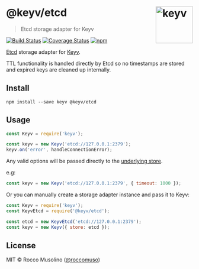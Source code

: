# @keyv/etcd [<img width="100" align="right" src="https://rawgit.com/lukechilds/keyv/master/media/logo.svg" alt="keyv">](https://github.com/lukechilds/keyv)

> Etcd storage adapter for Keyv

[![Build Status](https://travis-ci.org/roccomuso/keyv-etcd.svg?branch=master)](https://travis-ci.org/roccomuso/keyv-etcd)
[![Coverage Status](https://coveralls.io/repos/github/roccomuso/keyv-etcd/badge.svg?branch=master)](https://coveralls.io/github/roccomuso/keyv-etcd?branch=master)
[![npm](https://img.shields.io/npm/v/@keyv/etcd.svg)](https://www.npmjs.com/package/@keyv/etcd)

[Etcd](/coreos/etcd) storage adapter for [Keyv](https://github.com/lukechilds/keyv).

TTL functionality is handled directly by Etcd so no timestamps are stored and expired keys are cleaned up internally.


## Install

```shell
npm install --save keyv @keyv/etcd
```

## Usage

```js
const Keyv = require('keyv');

const keyv = new Keyv('etcd://127.0.0.1:2379');
keyv.on('error', handleConnectionError);
```

Any valid options will be passed directly to the [underlying store](https://github.com/stianeikeland/node-etcd#constructor-optionss).

e.g:

```js
const keyv = new Keyv('etcd://127.0.0.1:2379', { timeout: 1000 });
```

Or you can manually create a storage adapter instance and pass it to Keyv:

```js
const Keyv = require('keyv');
const KeyvEtcd = require('@keyv/etcd');

const etcd = new KeyvEtcd('etcd://127.0.0.1:2379');
const keyv = new Keyv({ store: etcd });
```

## License

MIT © Rocco Musolino ([@roccomuso](https://twitter.com/roccomuso))
